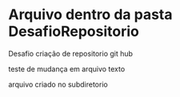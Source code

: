 # Arquivo dentro da pasta DesafioRepositorio
Desafio criação de repositorio git hub

teste de mudança em arquivo texto

arquivo criado no subdiretorio

